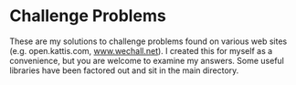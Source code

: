 # Challenge Problems

These are my solutions to challenge problems found on various web sites (e.g. open.kattis.com, www.wechall.net). I created this for myself as a convenience, but you are welcome to examine my answers. Some useful libraries have been factored out and sit in the main directory.
